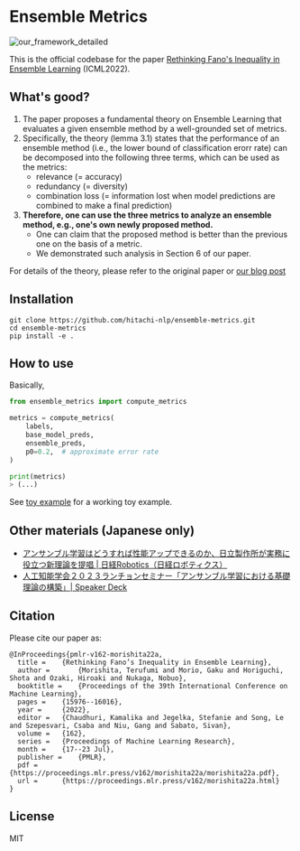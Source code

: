 # Ensemble Metrics
![our_framework_detailed](./images/our_framework_detailed-crop.png)

This is the official codebase for the paper [Rethinking Fano's Inequality in Ensemble Learning](https://arxiv.org/abs/2205.12683) (ICML2022).

## What's good?
1. The paper proposes a fundamental theory on Ensemble Learning that evaluates a given ensemble method by a well-grounded set of metrics.
1. Specifically, the theory (lemma 3.1) states that the performance of an ensemble method (i.e., the lower bound of classification erorr rate) can be decomposed into the following three terms, which can be used as the metrics:
    * relevance  (= accuracy)
    * redundancy (= diversity)
    * combination loss (= information lost when model predictions are combined to make a final prediction)
1. **Therefore, one can use the three metrics to analyze an ensemble method, e.g., one's own newly proposed method.**
    - One can claim that the proposed method is better than the previous one on the basis of a metric.
    - We demonstrated such analysis in Section 6 of our paper.

For details of the theory, please refer to the original paper or [our blog post](https://www.hitachi.com/rd/sc/aiblog/202209_theoretical-framework-of-el/index.html)

## Installation
```console
git clone https://github.com/hitachi-nlp/ensemble-metrics.git
cd ensemble-metrics
pip install -e .
```

## How to use
Basically,
```python
from ensemble_metrics import compute_metrics

metrics = compute_metrics(
    labels,
    base_model_preds,
    ensemble_preds,
    p0=0.2,  # approximate error rate
)

print(metrics)
> (...)
```
See [toy example](./test/test_toy_example.py) for a working toy example.

## Other materials (Japanese only)
* [アンサンブル学習はどうすれば性能アップできるのか、日立製作所が実務に役立つ新理論を提唱 | 日経Robotics（日経ロボティクス）](https://xtech.nikkei.com/atcl/nxt/mag/rob/18/012600001/00114/)
* [人工知能学会２０２３ランチョンセミナー「アンサンブル学習における基礎理論の構築」| Speaker Deck](https://speakerdeck.com/morishtr/ren-gong-zhi-neng-xue-hui-2023rantiyonsemina-ansanburuxue-xi-niokeruji-chu-li-lun-nogou-zhu)

## Citation
Please cite our paper as:
```
@InProceedings{pmlr-v162-morishita22a,
  title = 	 {Rethinking Fano’s Inequality in Ensemble Learning},
  author =       {Morishita, Terufumi and Morio, Gaku and Horiguchi, Shota and Ozaki, Hiroaki and Nukaga, Nobuo},
  booktitle = 	 {Proceedings of the 39th International Conference on Machine Learning},
  pages = 	 {15976--16016},
  year = 	 {2022},
  editor = 	 {Chaudhuri, Kamalika and Jegelka, Stefanie and Song, Le and Szepesvari, Csaba and Niu, Gang and Sabato, Sivan},
  volume = 	 {162},
  series = 	 {Proceedings of Machine Learning Research},
  month = 	 {17--23 Jul},
  publisher =    {PMLR},
  pdf = 	 {https://proceedings.mlr.press/v162/morishita22a/morishita22a.pdf},
  url = 	 {https://proceedings.mlr.press/v162/morishita22a.html}
}
```

## License
MIT
